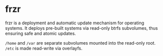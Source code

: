 # frzr

frzr is a deployment and automatic update mechanism for operating systems. It deploys pre-built systems via read-only btrfs subvolumes, thus ensuring safe and atomic updates.

`/home` and `/var` are separate subvolumes mounted into the read-only root.
`/etc` is made read-write via overlayfs.
